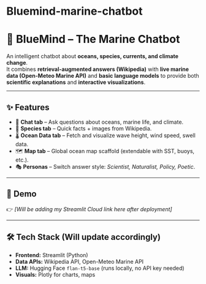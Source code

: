 # Bluemind-marine-chatbot
# 🌊 BlueMind – The Marine Chatbot

An intelligent chatbot about **oceans, species, currents, and climate change**.  
It combines **retrieval-augmented answers (Wikipedia)** with **live marine data (Open-Meteo Marine API)** and **basic language models** to provide both **scientific explanations** and **interactive visualizations**.

---

## ✨ Features
- 💬 **Chat tab** – Ask questions about oceans, marine life, and climate.
- 🐠 **Species tab** – Quick facts + images from Wikipedia.
- 🌡 **Ocean Data tab** – Fetch and visualize wave height, wind speed, swell data.
- 🗺 **Map tab** – Global ocean map scaffold (extendable with SST, buoys, etc.).
- 🎭 **Personas** – Switch answer style: *Scientist, Naturalist, Policy, Poetic*.

---

## 🚀 Demo
👉 *[Will be adding my Streamlit Cloud link here after deployment]*

---

## 🛠 Tech Stack (Will update accordingly)
- **Frontend:** Streamlit (Python)
- **Data APIs:** Wikipedia API, Open-Meteo Marine API
- **LLM:** Hugging Face `flan-t5-base` (runs locally, no API key needed)
- **Visuals:** Plotly for charts, maps


